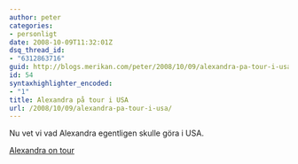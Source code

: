 ```yaml
---
author: peter
categories:
- personligt
date: 2008-10-09T11:32:01Z
dsq_thread_id:
- "6312863716"
guid: http://blogs.merikan.com/peter/2008/10/09/alexandra-pa-tour-i-usa/
id: 54
syntaxhighlighter_encoded:
- "1"
title: Alexandra på tour i USA
url: /2008/10/09/alexandra-pa-tour-i-usa/
---
```


Nu vet vi vad Alexandra egentligen skulle göra i USA. 

[Alexandra on tour](http://www.tsgnet.com/pres.php?id=370743&altf=Bmfyboesb&altl=Nfsjlbo)
